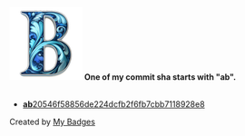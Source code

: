 <img src="https://github.com/my-badges/my-badges/blob/master/badges/abc-commit/ab-commit.png?raw=true" alt="One of my commit sha starts with &quot;ab&quot;." title="One of my commit sha starts with &quot;ab&quot;." width="128">
<strong>One of my commit sha starts with &quot;ab&quot;.</strong>
<br><br>

- <a href="https://github.com/ben-of-codecraft/ben-of-codecraft/commit/ab20546f58856de224dcfb2f6fb7cbb7118928e8"><strong>ab</strong>20546f58856de224dcfb2f6fb7cbb7118928e8</a>


Created by <a href="https://github.com/my-badges/my-badges">My Badges</a>